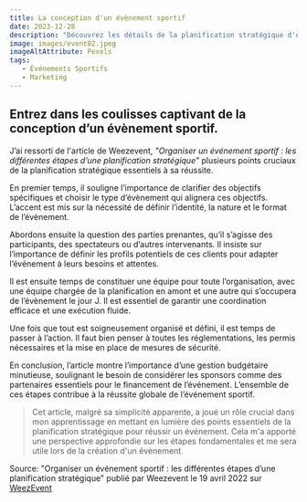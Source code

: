 ```yaml
---
title: La conception d'un évènement sportif
date: 2023-12-28
description: "Découvrez les détails de la planification stratégique d'événements sportifs dans l'article de Weezevent."
image: images/event02.jpeg
imageAltAttribute: Pexels
tags:
   - Événements Sportifs
   - Marketing
---
```


## Entrez dans les coulisses captivant de la conception d’un évènement sportif.

J’ai ressorti de l'article de Weezevent, _"Organiser un événement sportif : les différentes étapes d’une planification stratégique"_ plusieurs points cruciaux de la planification stratégique essentiels à sa réussite.

En premier temps, il souligne l’importance de clarifier des objectifs spécifiques et choisir le type d’évènement qui alignera ces objectifs. L’accent est mis sur la nécessité de définir l’identité, la nature et le format de l’évènement. 

Abordons ensuite la question des parties prenantes, qu’il s’agisse des participants, des spectateurs ou d’autres intervenants. Il insiste sur l’importance de définir les profils potentiels de ces clients pour adapter l’événement à leurs besoins et attentes.

Il est ensuite temps de constituer une équipe pour toute l’organisation, avec une équipe chargée de la planification en amont et une autre qui s’occupera de l’évènement le jour J. Il est essentiel de garantir une coordination efficace et une exécution fluide.

Une fois que tout est soigneusement organisé et défini, il est temps de passer à l’action. Il faut bien penser à toutes les réglementations, les permis nécessaires et la mise en place de mesures de sécurité.

En conclusion, l’article montre l’importance d’une gestion budgétaire minutieuse, soulignant le besoin de considérer les sponsors comme des partenaires essentiels pour le financement de l’événement. L’ensemble de ces étapes contribue à la réussite globale de l’événement sportif.

> Cet article, malgré sa simplicité apparente, a joué un rôle crucial dans mon apprentissage en mettant en lumière des points essentiels de la planification stratégique pour réussir un événement. Cela m'a apporté une perspective approfondie sur les étapes fondamentales et me sera utile lors de la création d'un évènement.

Source:
"Organiser un événement sportif : les différentes étapes d’une planification stratégique" publié par Weezevent le 19 avril 2022 sur [WeezEvent](https://weezevent.com/fr-ch/blog/organiser-evenement-sportif-planification-strategique/)

